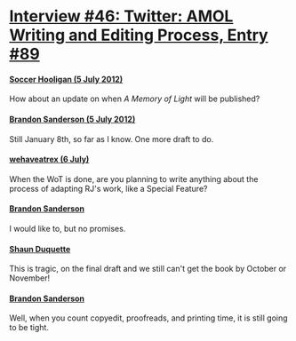 # [Interview #46: Twitter: AMOL Writing and Editing Process, Entry #89](https://www.theoryland.com/intvmain.php?i=46#89)

#### [Soccer Hooligan (5 July 2012)](https://twitter.com/RedArmyHooligan/status/220991442288525313)

How about an update on when
*A Memory of Light*
will be published?

#### [Brandon Sanderson (5 July 2012)](https://twitter.com/BrandSanderson/status/221001418570612736)

Still January 8th, so far as I know. One more draft to do.

#### [wehaveatrex (6 July)](https://twitter.com/wehaveatrex/status/221327209498025984)

When the WoT is done, are you planning to write anything about the process of adapting RJ's work, like a Special Feature?

#### [Brandon Sanderson](https://twitter.com/BrandSanderson/status/221344345796788224)

I would like to, but no promises.

#### [Shaun Duquette](https://twitter.com/MorpheusStone/status/221263064920633345)

This is tragic, on the final draft and we still can't get the book by October or November!

#### [Brandon Sanderson](https://twitter.com/BrandSanderson/status/221345325359706112)

Well, when you count copyedit, proofreads, and printing time, it is still going to be tight.


